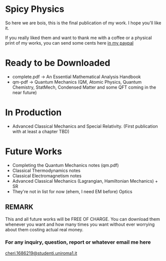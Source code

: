 # Spicy Physics
So here we are bois, this is the final publication of my work. I hope you'll like it.

If you really liked them and want to thank me with a coffee or a physical print of my works, you can send some cents here [in my paypal](https://www.paypal.me/birrabenzina)

# Ready to be Downloaded
* complete.pdf -> An Essential Mathematical Analysis Handbook
* qm-pdf -> Quantum Mechanics (QM, Atomic Physics, Quantum Chemistry, StatMech, Condensed Matter and some QFT coming in the near future)

# In Production
* Advanced Classical Mechanics and Special Relativity. (First publication with at least a chapter TBD)

# Future Works
* Completing the Quantum Mechanics notes (qm.pdf)
* Classical Thermodynamics notes
* Classical Electromagnetism notes
* Advanced Classical Mechanics (Lagrangian, Hamiltonian Mechanics) + SR
* They're not in list for now (ehem, I need EM before) Optics

## REMARK
This and all future works will be FREE OF CHARGE. You can download them whenever you want and how many times you want without ever worrying about them costing actual real money.

### For any inquiry, question, report or whatever email me here 
<cheri.1686219@studenti.uniroma1.it>
